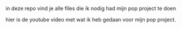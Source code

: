 in deze repo vind je alle files die ik nodig had mijn pop project te doen

hier is de youtube video met wat ik heb gedaan voor mijn pop project.

